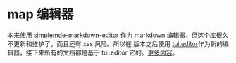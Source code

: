 # map 编辑器 <Badge text="v3.9.3+"/>

本来使用 [simplemde-markdown-editor](https://github.com/sparksuite/simplemde-markdown-editor) 作为 markdown 编辑器，但这个库很久不更新和维护了，而且还有 xss 风险。所以在 <Badge text="v3.9.3+"/> 版本之后使用 [tui.editor](https://github.com/nhnent/tui.editor)作为新的编辑器，接下来所有的文档都是基于 tui.editor 它的。[更多内容](https://github.com/nhnent/tui.editor)。
